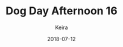 ---
title: 'Dog Day Afternoon 16'
alt: 'Mysteries of the Arcana'
date: '2018-07-12'
author: 'Keira'
artist: 'Keira'
chapter: 'None'
filler: false
---